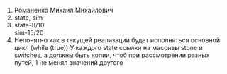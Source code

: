 1. Романенко Михаил Михайлович
2. state, sim
3. state-8/10  
   sim-15/20
4. Непонятно как в текущей реализации будет исполняться основной цикл (while (true))
У каждого state ссылки на массивы stone и switches, а должны быть копии, чтоб при рассмотрении разных путей, 1 не менял значений другого
